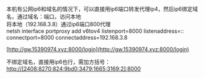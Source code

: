 本机有公网ip6和域名的情况下，可以直接用ip6端口转发代理ip4，然后ip6绑定域名，通过域名：端口，访问本地  
将本地（192.168.3.8）通过ip6端口800代理  
netsh interface portproxy add v6tov4 listenport=8000 listenaddress=:: connectport=8000 connectaddress=192.168.3.8
 
[http://gw.15390974.xyz:8000/login](http://gw.15390974.xyz:8000/login)
 
不绑定域名，直接用ip6也行，需加方括号：  
[http://[2408:8270:824:9bd0:3479:1665:3169:2]:8000](http://[2408:8270:824:9bd0:3479:1665:3169:2]:8000)